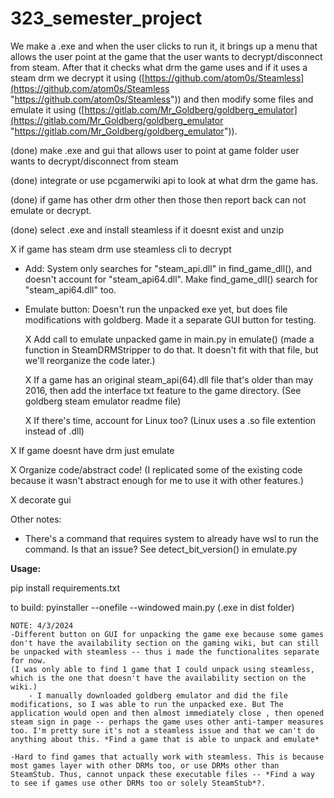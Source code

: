 # 323_semester_project

We make a .exe and when the user clicks to run it, it brings up a menu that allows the user point at the game that the user wants to decrypt/disconnect from steam. After that it checks what drm the game uses and if it uses a steam drm we decrypt it using ([https://github.com/atom0s/Steamless](https://github.com/atom0s/Steamless "https://github.com/atom0s/Steamless")) and then modify some files and emulate it using ([https://gitlab.com/Mr_Goldberg/goldberg_emulator](https://gitlab.com/Mr_Goldberg/goldberg_emulator "https://gitlab.com/Mr_Goldberg/goldberg_emulator")).

(done) make .exe and gui that allows user to point at game folder user wants to decrypt/disconnect from steam

(done) integrate or use pcgamerwiki api to look at what drm the game has.

(done) if game has other drm other then those then report back can not emulate or decrypt.

(done) select .exe and install steamless if it doesnt exist and unzip

X if game has steam drm use steamless cli to decrypt

- Add: System only searches for "steam_api.dll" in find_game_dll(), and doesn't account for "steam_api64.dll". Make find_game_dll() search for "steam_api64.dll" too.

- Emulate button: Doesn't run the unpacked exe yet, but does file modifications with goldberg. Made it a separate GUI button for testing.

    X Add call to emulate unpacked game in main.py in emulate() (made a function in SteamDRMStripper to do that. It doesn't fit with that file, but we'll reorganize the code later.)

    X If a game has an original steam_api(64).dll file that's older than may 2016, then add the interface txt feature to the game directory. (See goldberg steam emulator readme file)

    X If there's time, account for Linux too? (Linux uses a .so file extention instead of .dll)

X If game doesnt have drm just emulate

X Organize code/abstract code! (I replicated some of the existing code because it wasn't abstract enough for me to use it with other features.)

X decorate gui

Other notes:
- There's a command that requires system to already have wsl to run the command. Is that an issue? See detect_bit_version() in emulate.py

**Usage:**

pip install requirements.txt

to build: pyinstaller --onefile --windowed main.py (.exe in dist folder)




    NOTE: 4/3/2024
    -Different button on GUI for unpacking the game exe because some games don't have the availability section on the gaming wiki, but can still be unpacked with steamless -- thus i made the functionalites separate for now. 
    (I was only able to find 1 game that I could unpack using steamless, which is the one that doesn't have the availability section on the wiki.)
        - I manually downloaded goldberg emulator and did the file modifications, so I was able to run the unpacked exe. But The application would open and then almost immediately close , then opened steam sign in page -- perhaps the game uses other anti-tamper measures too. I'm pretty sure it's not a steamless issue and that we can't do anything about this. *Find a game that is able to unpack and emulate*

    -Hard to find games that actually work with steamless. This is because most games layer with other DRMs too, or use DRMs other than SteamStub. Thus, cannot unpack these executable files -- *Find a way to see if games use other DRMs too or solely SteamStub*?.

